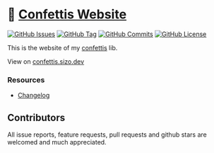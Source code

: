 # 🎉 [Confettis Website](https://confettis.sizo.dev)

[![GitHub Issues](https://img.shields.io/github/issues/sizoroot/confettis.sizo.dev)](https://github.com/sizoroot/confettis.sizo.dev/issues)
[![GitHub Tag](https://img.shields.io/github/tag/sizoroot/confettis.sizo.dev.svg)](https://github.com/sizoroot/confettis.sizo.dev/tags)
[![GitHub Commits](https://img.shields.io/github/commit-activity/t/sizoroot/confettis.sizo.dev)](https://github.com/sizoroot/confettis.sizo.dev/commits/main/)
[![GitHub License](https://img.shields.io/github/license/sizoroot/confettis.sizo.dev)](https://github.com/sizoroot/confettis.sizo.dev/blob/main/LICENSE)

This is the website of my [confettis](https://github.com/sizoroot/confettis) lib.

View on [confettis.sizo.dev](https://confettis.sizo.dev)

### Resources
- [Changelog](https://github.com/sizoroot/confettis.sizo.dev/blob/main/CHANGELOG.md)

## Contributors
All issue reports, feature requests, pull requests and github stars are welcomed and much appreciated.